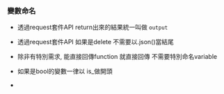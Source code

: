 ### 變數命名

- 透過request套件API return出來的結果統一叫做 `output`
- 透過request套件API 如果是delete 不需要以.json()當結尾

- 除非有特別需求, 能直接回傳function 就直接回傳 不需要特別命名variable
- 如果是bool的變數一律以 is_做開頭
- 

